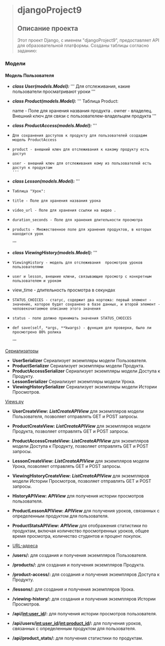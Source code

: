> # djangoProject9
>
> ## Описание проекта
>
> Этот проект Django, с именем "djangoProject9", предоставляет API для образовательной платформы. Созданы таблицы согласно заданию:

  ### Модели
  #### Модель Пользователя
 
+  ***class User(models.Model):***
      '''
        Для отслеживания, какие пользователи просматривают уроки
      '''
+  ***class Product(models.Model):***
      '''
     Таблица Product:
 
     name - Поле для хранения названия продукта .
     owner - владелец. Внешний ключ для связи с пользователем-владельцем продукта
      '''
+  ***class ProductAccess(models.Model):***
     '''
+     Для сохранения доступов к продукту для пользователей создадим модель ProductAccess
+     product - внешний ключ для отслеживания к какому продукту есть доступ
+     user - внешний ключ для отслеживания кому из пользователей есть доступ к продуктам
      '''
+  ***class Lesson(models.Model):***
      '''
+     Таблица "Урок":
+     title - Поле для хранения названия урока
+     video_url - Поле для хранения ссылки на видео .
+     duration_seconds - Поле для хранения длительности просмотра
+     products - Множественное поле для хранения продуктов, в которых находится урок
    '''
+  ***class ViewingHistory(models.Model):***
     '''
+     ViewingHistory - модель для отслеживания  просмотров уроков пользователями
+     user и lesson, внешние ключи, связывающие просмотр с конкретным пользователем и уроком
+    view_time - длительность просмотра в секундах
+     STATUS_CHOICES - статус, содержит два кортежа: первый элемент - значение, которое будет сохранено в базе данных, и второй элемент - человекочитаемое описание этого значения
+     status - поле должно принимать значения STATUS_CHOICES
+     def save(self, *args, **kwargs) - функция для проверки, было ли просмотрено 80% ролика
    '''

<u>Сериализаторы</u> 
+ **UserSerializer** Сериализует экземпляры модели Пользователя.
+ **ProductSerializer** Сериализует экземпляры модели Продукта.
+ **ProductAccessSerializer** Сериализует экземпляры модели Доступа к Продукту.
+ **LessonSerializer** Сериализует экземпляры модели Урока.
+ **ViewingHistorySerializer** Сериализует экземпляры модели Истории Просмотров.

<u>Views.py</u> 
+ **UserCreateView:** ___ListCreateAPIView___ для экземпляров модели Пользователя, позволяет отправлять GET и POST запросы.
+ **ProductCreateView:** ___ListCreateAPIView___ для экземпляров модели Продукта, позволяет отправлять GET и POST запросы.
+ **ProductAccessCreateView:** ___ListCreateAPIView___ для экземпляров модели Доступа к Продукту, позволяет отправлять GET и POST запросы.
+ **LessonCreateView:** ___ListCreateAPIView___ для экземпляров модели Урока, позволяет отправлять GET и POST запросы.
+ **ViewingHistoryCreateView:** ___ListCreateAPIView___ для экземпляров модели Истории Просмотров, позволяет отправлять GET и POST запросы.
+ **HistoryAPIView:** ___APIView___ для получения истории просмотров пользователя.
+ **ProductLessonAPIView:** ___APIView___ для получения уроков, связанных с определенным продуктом для пользователя.
+ **ProductStatsAPIView:** ___APIView___ для отображения статистики по продуктам, включая количество просмотренных уроков, общее время просмотра, количество студентов и процент покупок.

+ <u>URL-адреса</u> 
+ **/users/:**  для создания и получения экземпляров Пользователя.
+ **/products/:**  для создания и получения экземпляров Продукта.
+ **/product-access/:**  для создания и получения экземпляров Доступа к Продукту.
+ **/lessons/:**  для создания и получения экземпляров Урока.
+ **/viewing-history/:**  для создания и получения экземпляров Истории Просмотров.
+ **/api/<int:user_id>/:** для получения истории просмотров пользователя.
+ **/api/users/<int:user_id>/<int:product_id>/:** для получения уроков, связанных с определенным продуктом для пользователя.
+ **/api/product_stats/:**  для получения статистики по продуктам.
